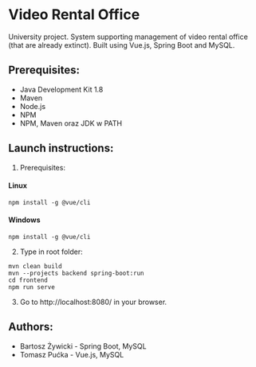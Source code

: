# Video Rental Office
University project. System supporting management of video rental office (that are already extinct). Built using Vue.js, Spring Boot and MySQL.
## Prerequisites:
- Java Development Kit 1.8
- Maven
- Node.js
- NPM
- NPM, Maven oraz JDK w PATH
## Launch instructions:
1. Prerequisites:
#### Linux
```
npm install -g @vue/cli
```
#### Windows
```
npm install -g @vue/cli
```
2. Type in root folder:
```
mvn clean build
mvn --projects backend spring-boot:run
cd frontend
npm run serve
```
3. Go to http://localhost:8080/ in your browser.
## Authors:
- Bartosz Żywicki - Spring Boot, MySQL
- Tomasz Pućka - Vue.js, MySQL
